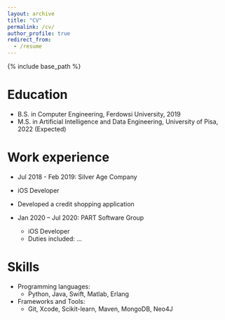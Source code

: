 ```yaml
---
layout: archive
title: "CV"
permalink: /cv/
author_profile: true
redirect_from:
  - /resume
---
```


{% include base_path %}

Education
======
* B.S. in Computer Engineering, Ferdowsi University, 2019
* M.S. in Artificial Intelligence and Data Engineering, University of Pisa, 2022 (Expected)

Work experience
======
*  Jul 2018 - Feb 2019: Silver Age Company
  * iOS Developer
  *  Developed a credit shopping application

* Jan 2020 – Jul 2020: PART Software Group
  * iOS Developer
  * Duties included: ...
  
Skills
======
* Programming languages:
  * Python, Java, Swift, Matlab, Erlang
* Frameworks and Tools:
  * Git, Xcode, Scikit-learn, Maven, MongoDB, Neo4J
